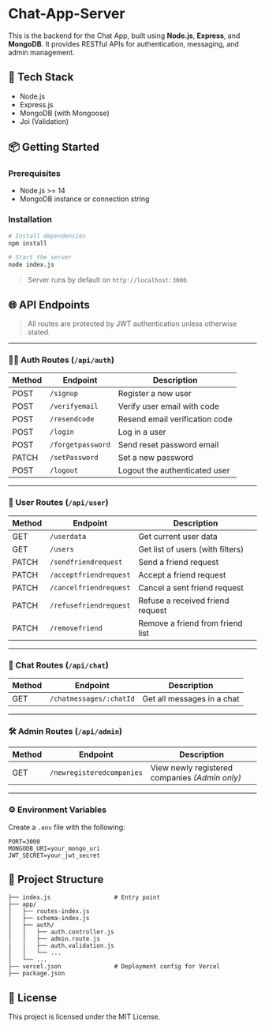 # Chat-App-Server

This is the backend for the Chat App, built using **Node.js**, **Express**, and **MongoDB**. It provides RESTful APIs for authentication, messaging, and admin management.

## 🧰 Tech Stack

- Node.js
- Express.js
- MongoDB (with Mongoose)
- Joi (Validation)

## 📦 Getting Started

### Prerequisites

- Node.js >= 14
- MongoDB instance or connection string

### Installation

```bash
# Install dependencies
npm install

# Start the server
node index.js
```

> Server runs by default on `http://localhost:3000`.

## 🌐 API Endpoints

> All routes are protected by JWT authentication unless otherwise stated.

---

### 🧑‍💻 Auth Routes (`/api/auth`)

| Method | Endpoint             | Description                   |
|--------|----------------------|-------------------------------|
| POST   | `/signup`            | Register a new user           |
| POST   | `/verifyemail`       | Verify user email with code   |
| POST   | `/resendcode`        | Resend email verification code |
| POST   | `/login`             | Log in a user                 |
| POST   | `/forgetpassword`    | Send reset password email     |
| PATCH  | `/setPassword`       | Set a new password            |
| POST   | `/logout`            | Logout the authenticated user |

---

### 👥 User Routes (`/api/user`)

| Method | Endpoint                | Description                      |
|--------|-------------------------|----------------------------------|
| GET    | `/userdata`             | Get current user data            |
| GET    | `/users`                | Get list of users (with filters) |
| PATCH  | `/sendfriendrequest`    | Send a friend request            |
| PATCH  | `/acceptfriendrequest`  | Accept a friend request          |
| PATCH  | `/cancelfriendrequest`  | Cancel a sent friend request     |
| PATCH  | `/refusefriendrequest`  | Refuse a received friend request |
| PATCH  | `/removefriend`         | Remove a friend from friend list |

---

### 💬 Chat Routes (`/api/chat`)

| Method | Endpoint                 | Description                  |
|--------|--------------------------|------------------------------|
| GET    | `/chatmessages/:chatId`  | Get all messages in a chat   |

---

### 🛠️ Admin Routes (`/api/admin`)

| Method | Endpoint                       | Description                         |
|--------|--------------------------------|-------------------------------------|
| GET    | `/newregisteredcompanies`      | View newly registered companies *(Admin only)* |

---

### ⚙️ Environment Variables

Create a `.env` file with the following:

```
PORT=3000
MONGODB_URI=your_mongo_uri
JWT_SECRET=your_jwt_secret
```

## 📁 Project Structure

```
├── index.js                  # Entry point
├── app/
│   ├── routes-index.js
│   ├── schema-index.js
│   ├── auth/
│   │   ├── auth.controller.js
│   │   ├── admin.route.js
|   |   ├── auth.validation.js
│   │   └── ...
│   └── ...
├── vercel.json               # Deployment config for Vercel
├── package.json
```


## 📄 License

This project is licensed under the MIT License.